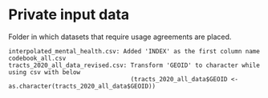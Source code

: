 # Private input data

Folder in which datasets that require usage agreements are placed.

```			
interpolated_mental_health.csv: Added 'INDEX' as the first column name
codebook_all.csv			
tracts_2020_all_data_revised.csv: Transform 'GEOID' to character while using csv with below
                                  (tracts_2020_all_data$GEOID <- as.character(tracts_2020_all_data$GEOID))
```
